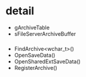 # detail

- gArchiveTable
- sFileServerArchiveBuffer
###
- FindArchive<wchar_t>()
- OpenSaveData()
- OpenSharedExtSaveData()
- RegisterArchive()